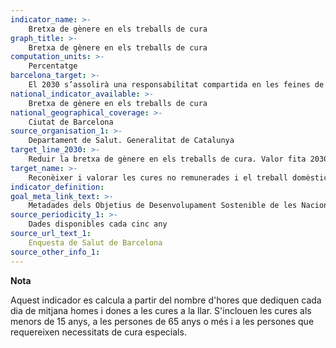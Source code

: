 ```yaml
---
indicator_name: >-
    Bretxa de gènere en els treballs de cura
graph_title: >-
    Bretxa de gènere en els treballs de cura
computation_units: >-
    Percentatge
barcelona_target: >-
    El 2030 s’assolirà una responsabilitat compartida en les feines de la llar i en les cures, tant dins de les famílies com entre famílies, empreses i administració pública
national_indicator_available: >-
    Bretxa de gènere en els treballs de cura
national_geographical_coverage: >-
    Ciutat de Barcelona
source_organisation_1: >-
    Departament de Salut. Generalitat de Catalunya
target_line_2030: >-
    Reduir la bretxa de gènere en els treballs de cura. Valor fita 2030: Pendent de determinar
target_name: >-
    Reconèixer i valorar les cures no remunerades i el treball domèstic no remunerat, mitjançant la prestació de serveis públics, la provisió d’infraestructures i la formulació de polítiques de protecció social, així com mitjançant la promoció de la responsabilitat compartida a la llar i la família, segons escaigui a cada país
indicator_definition:
goal_meta_link_text: >-
    Metadades dels Objetius de Desenvolupament Sostenible de les Nacions Unides (pdf 894kB)
source_periodicity_1: >-
    Dades disponibles cada cinc any
source_url_text_1: 
    Enquesta de Salut de Barcelona
source_other_info_1: 
---
```

**Nota**

Aquest indicador es calcula a partir del nombre d'hores que dediquen cada dia de mitjana homes i dones a les cures a la llar. S'inclouen les cures als menors de 15 anys, a les persones de 65 anys o més i a les persones que requereixen necessitats de cura especials.
